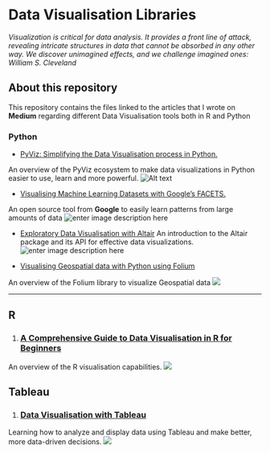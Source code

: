 # Data Visualisation Libraries

*Visualization is critical for data analysis. It provides a front line of attack, revealing intricate structures in data that cannot be absorbed in any other way. We discover unimagined effects, and we challenge imagined ones:
William S. Cleveland*

## About this repository 
This repository contains the files linked to the articles that I wrote on **Medium** regarding different Data Visualisation tools both in R and Python


### Python
* [PyViz: Simplifying the Data Visualisation process in Python.](https://towardsdatascience.com/pyviz-simplifying-the-data-visualisation-process-in-python-1b6d2cb728f1)
 
An overview of the PyViz ecosystem to make data visualizations in Python easier to use, learn and more powerful.
![Alt text](https://github.com/parulnith/Data-Visualisation-libraries/blob/master/images/PyViz.gif)
 
* [Visualising Machine Learning Datasets with Google’s  FACETS.](https://towardsdatascience.com/visualising-machine-learning-datasets-with-googles-facets-462d923251b3)

An open source tool from  **Google**  to easily learn patterns from large amounts of data
![enter image description here](https://github.com/parulnith/Data-Visualisation-libraries/blob/master/images/Facets.png)

* [Exploratory Data Visualisation with Altair](https://medium.com/analytics-vidhya/exploratory-data-visualisation-with-altair-b8d85494795c)
An introduction to the Altair package and its API for effective data visualizations.
![enter image description here](https://github.com/parulnith/Data-Visualisation-libraries/blob/master/images/Altair.png)


* [Visualising Geospatial data with Python using Folium](https://medium.com/datadriveninvestor/visualising-geospatial-data-with-python-d3b1c519f31)

An overview of the Folium library to visualize Geospatial data
![](https://github.com/parulnith/Data-Visualisation-libraries/blob/master/images/Folium.png)

---
## R
1. ### [A Comprehensive Guide to Data Visualisation in R for Beginners](https://towardsdatascience.com/a-guide-to-data-visualisation-in-r-for-beginners-ef6d41a34174)

An overview of the R visualisation capabilities.
![](https://github.com/parulnith/Data-Visualisation-libraries/blob/master/Data-Visualisation-with-R/Multiple%20charts/multiple%20charts.png)

## Tableau

1. ### [Data Visualisation with Tableau](https://www.datacamp.com/community/tutorials/data-visualisation-tableau)

Learning  how to analyze and display data using Tableau and make better, more data-driven decisions.
![](https://github.com/parulnith/Data-Visualisation-libraries/blob/master/Data%20Visualisation%20with%20Tableau/%20images%20and%20gifs/Emphasize%20the%20Results%20/adding%20color%5C.png)

